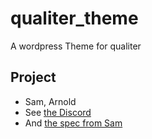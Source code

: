 # qualiter_theme
A wordpress Theme for qualiter


## Project

- Sam, Arnold
- See [the Discord](https://discord.com/channels/704628984947671061/704628984947671064)
- And [the spec from Sam](https://docs.google.com/document/d/1BStZwngIv-6j8ENIC9PKNh1mIj429hMPdoQ6p-_ApnM/edit)

